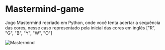 # Mastermind-game
Jogo Mastermind recriado em Python, onde você tenta acertar a sequência das cores, nesse caso representado pela inicial das cores em inglês ["R", "G", "B", "Y", "W", "O"]


![Mastermind](https://github.com/ViniciusLabruna/Mastermind-game/assets/130066105/3d756eb6-ce57-4ea4-b70b-7f909421b810)

